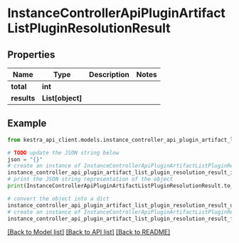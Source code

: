 # InstanceControllerApiPluginArtifactListPluginResolutionResult


## Properties

Name | Type | Description | Notes
------------ | ------------- | ------------- | -------------
**total** | **int** |  | 
**results** | **List[object]** |  | 

## Example

```python
from kestra_api_client.models.instance_controller_api_plugin_artifact_list_plugin_resolution_result import InstanceControllerApiPluginArtifactListPluginResolutionResult

# TODO update the JSON string below
json = "{}"
# create an instance of InstanceControllerApiPluginArtifactListPluginResolutionResult from a JSON string
instance_controller_api_plugin_artifact_list_plugin_resolution_result_instance = InstanceControllerApiPluginArtifactListPluginResolutionResult.from_json(json)
# print the JSON string representation of the object
print(InstanceControllerApiPluginArtifactListPluginResolutionResult.to_json())

# convert the object into a dict
instance_controller_api_plugin_artifact_list_plugin_resolution_result_dict = instance_controller_api_plugin_artifact_list_plugin_resolution_result_instance.to_dict()
# create an instance of InstanceControllerApiPluginArtifactListPluginResolutionResult from a dict
instance_controller_api_plugin_artifact_list_plugin_resolution_result_from_dict = InstanceControllerApiPluginArtifactListPluginResolutionResult.from_dict(instance_controller_api_plugin_artifact_list_plugin_resolution_result_dict)
```
[[Back to Model list]](../README.md#documentation-for-models) [[Back to API list]](../README.md#documentation-for-api-endpoints) [[Back to README]](../README.md)


